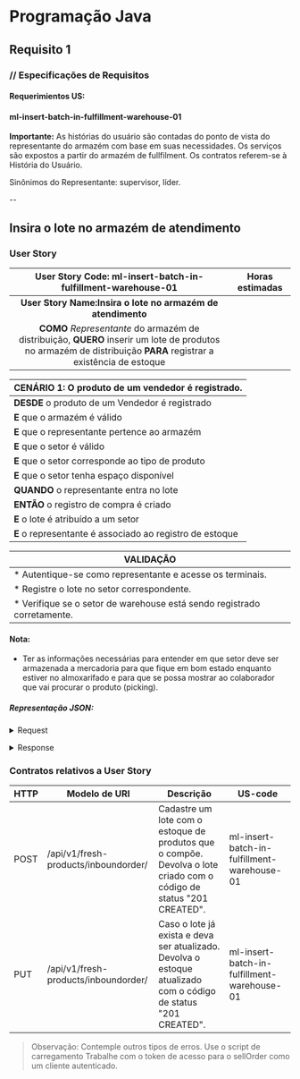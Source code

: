 # Programação Java
## Requisito 1
### // Especificações de Requisitos

#### Requerimientos US:
#### ml-insert-batch-in-fulfillment-warehouse-01

**Importante:**
As histórias do usuário são contadas do ponto de vista do representante do armazém com base
em suas necessidades. Os serviços são expostos a partir do armazém de fullfilment. Os contratos
referem-se à História do Usuário.

Sinônimos do Representante: supervisor, líder.

--
## Insira o lote no armazém de atendimento
### User Story

|                                                   User Story Code: ml-insert-batch-in-fulfillment-warehouse-01                                                   | Horas estimadas |
|:----------------------------------------------------------------------------------------------------------------------------------------------------------------:|:---------------:|
|                                                   **User Story Name:Insira o lote no armazém de atendimento**                                                    |                 |
| **COMO** _Representante_ do armazém de distribuição, **QUERO** inserir um lote de produtos no armazém de distribuição **PARA** registrar a existência de estoque ||

| **CENÁRIO 1:** O produto de um vendedor é registrado.    |
|:---------------------------------------------------------|
| **DESDE** o produto de um Vendedor é registrado          |
| **E** que o armazém é válido                             |
| **E** que o representante pertence ao armazém            |
| **E** que o setor é válido                               |
| **E** que o setor corresponde ao tipo de produto         |
| **E** que o setor tenha espaço disponível                |
| **QUANDO** o representante entra no lote                 |
| **ENTÃO** o registro de compra é criado                  |
| **E** o lote é atribuído a um setor                      |
| **E** o representante é associado ao registro de estoque |

| VALIDAÇÃO                                                               |
|-------------------------------------------------------------------------|
| * Autentique-se como representante e acesse os terminais.               |
| * Registre o lote no setor correspondente.                              |
| * Verifique se o setor de warehouse está sendo registrado corretamente. |

#### Nota:
* Ter as informações necessárias para entender em que setor deve ser armazenada a
mercadoria para que fique em bom estado enquanto estiver no almoxarifado e para que
se possa mostrar ao colaborador que vai procurar o produto (picking).

##### Representação JSON:
<details><summary>Request</summary><p>

```JSON
{
  "inbound_order": {
    "order_number": "int",
    "order_date": "LocalDate",
    "section": {
      "section_code": "string",
      "warehouse_code": "string"
    },
    "batch_stock": [
      {
        "batch_number": "int",
        "product_id": "String",
        "current_temperature": "Float",
        "minimum_temperature": "Float",
        "initial_quantity": "int",
        "current_quantity": "int",
        "manufacturing_date": "LocalDate",
        "manufacturing_time": "LocalDateTime",
        "due_date": "LocalDate"
      }
    ]
  }
}

```
</details></p>

<details><summary>Response</summary><p>

```JSON
{ "batchStock": [
      {
        "batch_number":"int",
        "product_nd":"String",
        "current_temperature":"Float",
        "minimum_temperature":"Float",
        "initial_quantity":"int",
        "current_quantity":"int",
        "manufacturing_Date":"LocalDate",
        "manufacturing_Time":"LocalDateTime",
        "due_date":"LocalDate"
      }
]}
```
</details></p>

### Contratos relativos a User Story
| HTTP | Modelo de URI                                                                                                                                        | Descrição                                                                                                            | US-code |
|---|------------------------------------------------------------------------------------------------------------------------------------------------------|----------------------------------------------------------------------------------------------------------------------|---|
| POST | /api/v1/fresh-products/inboundorder/                                                                                                                 | Cadastre um lote com o estoque de produtos que o compõe. Devolva o lote criado com o código de status "201 CREATED". | ml-insert-batch-in-fulfillment-warehouse-01 |
| PUT | /api/v1/fresh-products/inboundorder/ | Caso o lote já exista e deva ser atualizado. <br>Devolva o estoque atualizado com o código de status "201 CREATED".  | ml-insert-batch-in-fulfillment-warehouse-01 |

> Observação:
Contemple outros tipos de erros.
Use o script de carregamento
Trabalhe com o token de acesso para o sellOrder como um cliente autenticado.